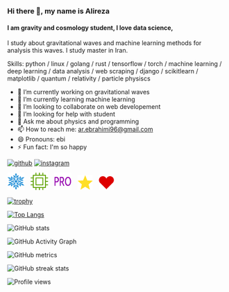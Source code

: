 ### Hi there 👋, my name is Alireza
#### I am gravity and cosmology student, I love data science,
I study about gravitational waves and machine learning methods for analysis this waves. I study master in Iran.

Skills: python / linux / golang / rust / tensorflow / torch / machine learning / deep learning / data analysis / web scraping / django / scikitlearn / matplotlib / quantum / relativity / particle physiscs

- 🔭 I’m currently working on gravitational waves 
- 🌱 I’m currently learning machine learning 
- 👯 I’m looking to collaborate on web developement 
- 🤔 I’m looking for help with student 
- 💬 Ask me about physics and programming 
- 📫 How to reach me: ar.ebrahimi96@gmail.com 
- 😄 Pronouns: ebi 
- ⚡ Fun fact: I'm so happy 


[<img src='https://cdn.jsdelivr.net/npm/simple-icons@3.0.1/icons/github.svg' alt='github' height='40'>](https://github.com/alirezaebrahimi96)  [<img src='https://cdn.jsdelivr.net/npm/simple-icons@3.0.1/icons/instagram.svg' alt='instagram' height='40'>](https://www.instagram.com/alirezaebrahimi_ebi/)  

<a href='https://archiveprogram.github.com/'><img src='https://raw.githubusercontent.com/acervenky/animated-github-badges/master/assets/acbadge.gif' width='40' height='40'></a> <a href='https://docs.github.com/en/developers'><img src='https://raw.githubusercontent.com/acervenky/animated-github-badges/master/assets/devbadge.gif' width='40' height='40'></a> <a href='https://github.com/pricing'><img src='https://raw.githubusercontent.com/acervenky/animated-github-badges/master/assets/pro.gif' width='40' height='40'></a> <a href='https://stars.github.com/'><img src='https://raw.githubusercontent.com/acervenky/animated-github-badges/master/assets/starbadge.gif' width='35' height='35'></a> <a href='https://docs.github.com/en/github/supporting-the-open-source-community-with-github-sponsors'><img src='https://raw.githubusercontent.com/acervenky/animated-github-badges/master/assets/sponsorbadge.gif' width='35' height='35'></a> 

[![trophy](https://github-profile-trophy.vercel.app/?username=alirezaebrahimi96)](https://github.com/ryo-ma/github-profile-trophy)

[![Top Langs](https://github-readme-stats.vercel.app/api/top-langs/?username=alirezaebrahimi96)](https://github.com/anuraghazra/github-readme-stats)

![GitHub stats](https://github-readme-stats.vercel.app/api?username=alirezaebrahimi96&show_icons=true)  

![GitHub Activity Graph](https://activity-graph.herokuapp.com/graph?username=alirezaebrahimi96)  

![GitHub metrics](https://metrics.lecoq.io/alirezaebrahimi96)  

![GitHub streak stats](https://github-readme-streak-stats.herokuapp.com/?user=alirezaebrahimi96)  

![Profile views](https://gpvc.arturio.dev/alirezaebrahimi96)  
